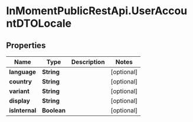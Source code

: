# InMomentPublicRestApi.UserAccountDTOLocale

## Properties

Name | Type | Description | Notes
------------ | ------------- | ------------- | -------------
**language** | **String** |  | [optional] 
**country** | **String** |  | [optional] 
**variant** | **String** |  | [optional] 
**display** | **String** |  | [optional] 
**isInternal** | **Boolean** |  | [optional] 


